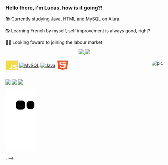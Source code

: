 ### Hello there, i'm Lucas, how is it going?!

📚 Currently studying Java, HTML and MySQL on Alura.

🌎 Learning French by myself, self improvement is always good, right?

🧑‍💻 Looking foward to joining the labour market




<div align="center">
  <a href="https://github.com/Lucas-Strey">
  <img height="180em" src="https://github-readme-stats.vercel.app/api?username=Lucas-Strey&show_icons=true&theme=dracula&include_all_commits=true&count_private=true"/>
  <img height="180em" src="https://github-readme-stats.vercel.app/api/top-langs/?username=Lucas-Strey&layout=compact&langs_count=7&theme=dracula"/>
</div>
<div style="display: inline_block"><br>
   <img align="center" alt="Js" height="30" width="40" src="https://raw.githubusercontent.com/devicons/devicon/master/icons/javascript/javascript-plain.svg">
   <img align="center" alt="MySQL" height="30" width="40" src="https://img.shields.io/badge/MySQL-00000F?style=for-the-badge&logo=mysql&logoColor=white">
   <img align="center" alt="Java" height="30" width="40" src="https://img.shields.io/badge/Java-ED8B00?style=for-the-badge&logo=java&logoColor=white">
   <img align="center" alt="HTML" height="30" width="40" src="https://raw.githubusercontent.com/devicons/devicon/master/icons/html5/html5-original.svg">
   <img align="right" alt="pic" height="70" style="border-radius:20px;" src="http://ForTheBadge.com/images/badges/built-with-love.svg">
</div>
  
  ##
 
<div> 
  
  <a href="https://instagram.com/luscabenassi" target="_blank"><img src="https://img.shields.io/badge/-Instagram-%23E4405F?style=for-the-badge&logo=instagram&logoColor=white" target="_blank"></a>
 <a href = "mailto:lucasstreybenassi1999@gmail.com"><img src="https://img.shields.io/badge/-Gmail-%23333?style=for-the-badge&logo=gmail&logoColor=white" target="_blank"></a>
  <a href = "https://api.whatsapp.com/send?phone=47999472531&text=Digite%20aqui%20sua%20mensagem"><img src="https://img.shields.io/badge/WhatsApp-25D366?style=for-the-badge&logo=whatsapp&logoColor=white" target="_blank"></a>
  
   ![Snake animation](https://github.com/rafaballerini/rafaballerini/blob/output/github-contribution-grid-snake.svg)
   
 
</div>
.
-->
